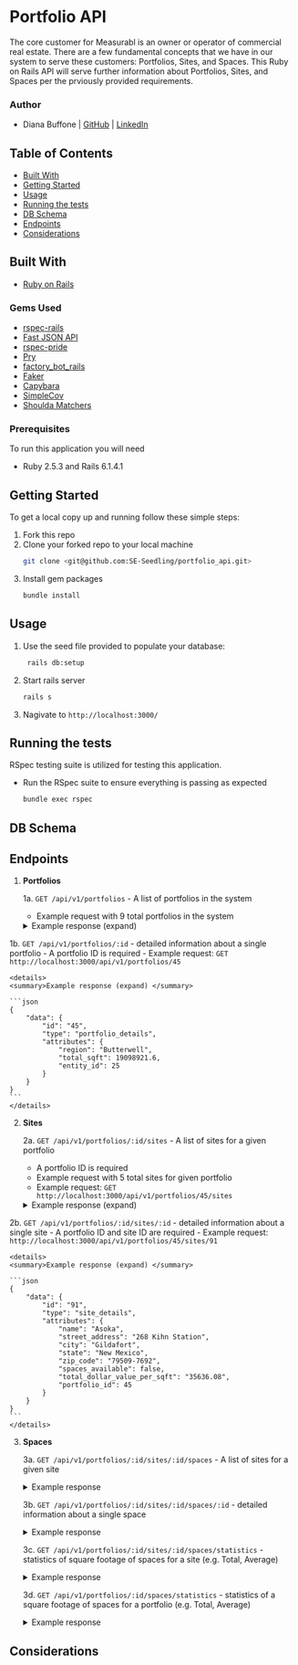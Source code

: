 # Portfolio API
The core customer for Measurabl is an owner or operator of commercial real estate. There are a few fundamental concepts that we have in our system to serve these customers: Portfolios, Sites, and Spaces.
This Ruby on Rails API will serve further information about Portfolios, Sites, and Spaces per the prviously provided requirements.

### Author
- Diana Buffone | [GitHub](https://github.com/Diana20920) |
  [LinkedIn](https://www.linkedin.com/in/dianabuffone/)

## Table of Contents
  - [Built With](#built-with)
  - [Getting Started](#getting-started)
  - [Usage](#usage)
  - [Running the tests](#running-the-tests)
  - [DB Schema](#db-schema)
  - [Endpoints](#endpoints)
  - [Considerations](#considerations)

## Built With

* [Ruby on Rails](https://rubyonrails.org)

### Gems Used
  - [rspec-rails](https://github.com/rspec/rspec-rails)
  - [Fast JSON API](https://github.com/Netflix/fast_jsonapi)
  - [rspec-pride](https://github.com/ferrous26/rspec-pride)
  - [Pry](https://pry.github.io/)
  - [factory_bot_rails](https://github.com/thoughtbot/factory_bot_rails)
  - [Faker](https://github.com/faker-ruby/faker)
  - [Capybara](https://github.com/teamcapybara/capybara)
  - [SimpleCov](https://github.com/simplecov-ruby/simplecov)
  - [Shoulda Matchers](https://github.com/thoughtbot/shoulda-matchers)
<!-- - [Faraday](https://github.com/lostisland/faraday)
- [Bcrypt](https://github.com/bcrypt-ruby/bcrypt-ruby)
- [Figaro](https://github.com/laserlemon/figaro)
- [Travis](https://github.com/travis-ci/travis.rb)
- [Rubocop](https://github.com/rubocop/rubocop)
- [Webmock](https://github.com/bblimke/webmock)
- [VCR](https://github.com/vcr/vcr) -->

### Prerequisites

To run this application you will need
* Ruby 2.5.3 and Rails 6.1.4.1

## Getting Started

To get a local copy up and running follow these simple steps:
1. Fork this repo
2. Clone your forked repo to your local machine
   ```sh
   git clone <git@github.com:SE-Seedling/portfolio_api.git>
   ```
3. Install gem packages
   ```sh
   bundle install
   ```

## Usage
   1. Use the seed file provided to populate your database:
       ```sh
        rails db:setup
       ```
   2. Start rails server
       ```sh
       rails s
       ```
   3. Nagivate to `http://localhost:3000/`

## Running the tests
RSpec testing suite is utilized for testing this application.
- Run the RSpec suite to ensure everything is passing as expected
  ```sh
  bundle exec rspec
  ```

## DB Schema


## Endpoints
1. **Portfolios**

    1a. `GET /api/v1/portfolios` - A list of portfolios in the system
      - Example request with 9 total portfolios in the system
    <details>
    <summary> Example response (expand) </summary>

    ```json
    {
        "data": [
            {
                "id": "37",
                "type": "portfolio",
                "attributes": {
                    "region": "Longwaters"
                }
            },
            {
                "id": "38",
                "type": "portfolio",
                "attributes": {
                    "region": "Osgrey of Standfast"
                }
            },
            {
                "id": "39",
                "type": "portfolio",
                "attributes": {
                    "region": "Torrent of Littlesister"
                }
            },
            {
                "id": "40",
                "type": "portfolio",
                "attributes": {
                    "region": "Baelish of Harrenhal"
                }
            },
            {
                "id": "41",
                "type": "portfolio",
                "attributes": {
                    "region": "Toyne"
                }
            },
            {
                "id": "42",
                "type": "portfolio",
                "attributes": {
                    "region": "Grey"
                }
            },
            {
                "id": "43",
                "type": "portfolio",
                "attributes": {
                    "region": "Peasebury of Poddingfield"
                }
            },
            {
                "id": "44",
                "type": "portfolio",
                "attributes": {
                    "region": "Shepherd"
                }
            },
            {
                "id": "45",
                "type": "portfolio",
                "attributes": {
                    "region": "Butterwell"
                }
            }
        ]
    }
    ```
    </details>

  1b. `GET /api/v1/portfolios/:id` - detailed information about a single portfolio
    - A portfolio ID is required
    - Example request: `GET http://localhost:3000/api/v1/portfolios/45`

    <details>
    <summary>Example response (expand) </summary>

    ```json
    {
        "data": {
            "id": "45",
            "type": "portfolio_details",
            "attributes": {
                "region": "Butterwell",
                "total_sqft": 19098921.6,
                "entity_id": 25
            }
        }
    }
    ```
    </details>

2. **Sites**

    2a. `GET /api/v1/portfolios/:id/sites` - A list of sites for a given portfolio
      - A portfolio ID is required
      - Example request with 5 total sites for given portfolio
      - Example request: `GET http://localhost:3000/api/v1/portfolios/45/sites`
    <details>
    <summary>Example response (expand) </summary>

    ```json
    {
        "data": [
            {
                "id": "88",
                "type": "site",
                "attributes": {
                    "name": "Gembucket",
                    "portfolio_id": 45
                }
            },
            {
                "id": "89",
                "type": "site",
                "attributes": {
                    "name": "Trippledex",
                    "portfolio_id": 45
                }
            },
            {
                "id": "90",
                "type": "site",
                "attributes": {
                    "name": "Vagram",
                    "portfolio_id": 45
                }
            },
            {
                "id": "91",
                "type": "site",
                "attributes": {
                    "name": "Asoka",
                    "portfolio_id": 45
                }
            },
            {
                "id": "92",
                "type": "site",
                "attributes": {
                    "name": "Hatity",
                    "portfolio_id": 45
                }
            }
        ]
    }
    ```
    </details>

  2b. `GET /api/v1/portfolios/:id/sites/:id` - detailed information about a single site
    - A portfolio ID and site ID are required
    - Example request: `http://localhost:3000/api/v1/portfolios/45/sites/91`

    <details>
    <summary>Example response (expand) </summary>

    ```json
    {
        "data": {
            "id": "91",
            "type": "site_details",
            "attributes": {
                "name": "Asoka",
                "street_address": "268 Kihn Station",
                "city": "Gildafort",
                "state": "New Mexico",
                "zip_code": "79509-7692",
                "spaces_available": false,
                "total_dollar_value_per_sqft": "35636.08",
                "portfolio_id": 45
            }
        }
    }
    ```
    </details>

3. **Spaces**

    3a. `GET /api/v1/portfolios/:id/sites/:id/spaces` - A list of sites for a given site

    <details>
    <summary>Example response </summary>

    ```json

    ```
    </details>

    3b. `GET /api/v1/portfolios/:id/sites/:id/spaces/:id` - detailed information about a single space

    <details>
    <summary>Example response </summary>

    ```json

    ```
    </details>

    3c. `GET /api/v1/portfolios/:id/sites/:id/spaces/statistics` - statistics of square footage of spaces for a site (e.g. Total, Average)

    <details>
    <summary>Example response </summary>

    ```json

    ```
    </details>

    3d. `GET /api/v1/portfolios/:id/spaces/statistics` - statistics of a square footage of spaces for a portfolio (e.g. Total, Average)

    <details>
    <summary>Example response </summary>

    ```json

    ```
    </details>

## Considerations
